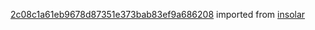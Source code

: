 [2c08c1a61eb9678d87351e373bab83ef9a686208](https://github.com/insolar/insolar/commit/2c08c1a61eb9678d87351e373bab83ef9a686208) imported from [insolar](https://github.com/insolar/insolar)
